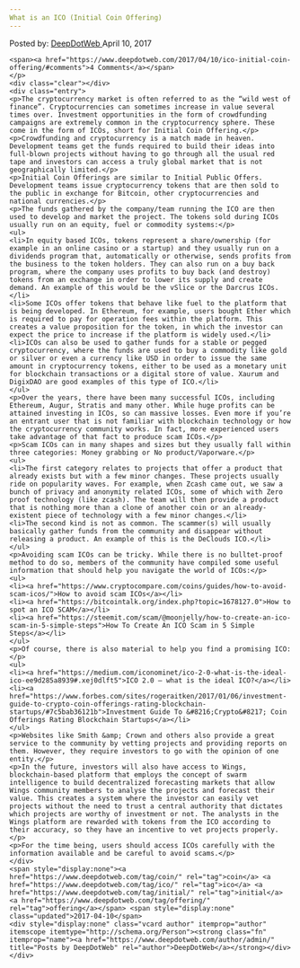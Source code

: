 ```yaml
---
What is an ICO (Initial Coin Offering)
---
```

<article class="post-listing post-19110 post type-post status-publish format-standard has-post-thumbnail hentry  tag-coin tag-ico tag-initial tag-offering">
    <div class="post-inner">
        <span>Posted by: <a href="https://www.deepdotweb.com/author/admin/" title="">DeepDotWeb </a></span>
    <span>April 10, 2017</span>
    
    <span><a href="https://www.deepdotweb.com/2017/04/10/ico-initial-coin-offering/#comments">4 Comments</a></span>
    </p>
    <div class="clear"></div>
    <div class="entry">
    <p>The cryptocurrency market is often referred to as the “wild west of finance”. Cryptocurrencies can sometimes increase in value several times over. Investment opportunities in the form of crowdfunding campaigns are extremely common in the cryptocurrency sphere. These come in the form of ICOs, short for Initial Coin Offering.</p>
    <p>Crowdfunding and cryptocurrency is a match made in heaven. Development teams get the funds required to build their ideas into full-blown projects without having to go through all the usual red tape and investors can access a truly global market that is not geographically limited.</p>
    <p>Initial Coin Offerings are similar to Initial Public Offers. Development teams issue cryptocurrency tokens that are then sold to the public in exchange for Bitcoin, other cryptocurrencies and national currencies.</p>
    <p>The funds gathered by the company/team running the ICO are then used to develop and market the project. The tokens sold during ICOs usually run on an equity, fuel or commodity systems:</p>
    <ul>
    <li>In equity based ICOs, tokens represent a share/ownership (for example in an online casino or a startup) and they usually run on a dividends program that, automatically or otherwise, sends profits from the business to the token holders. They can also run on a buy back program, where the company uses profits to buy back (and destroy) tokens from an exchange in order to lower its supply and create demand. An example of this would be the vSlice or the Darcrus ICOs.</li>
    <li>Some ICOs offer tokens that behave like fuel to the platform that is being developed. In Ethereum, for example, users bought Ether which is required to pay for operation fees within the platform. This creates a value proposition for the token, in which the investor can expect the price to increase if the platform is widely used.</li>
    <li>ICOs can also be used to gather funds for a stable or pegged cryptocurrency, where the funds are used to buy a commodity like gold or silver or even a currency like USD in order to issue the same amount in cryptocurrency tokens, either to be used as a monetary unit for blockchain transactions or a digital store of value. Xaurum and DigixDAO are good examples of this type of ICO.</li>
    </ul>
    <p>Over the years, there have been many successful ICOs, including Ethereum, Augur, Stratis and many other. While huge profits can be attained investing in ICOs, so can massive losses. Even more if you’re an entrant user that is not familiar with blockchain technology or how the cryptocurrency community works. In fact, more experienced users take advantage of that fact to produce scam ICOs.</p>
    <p>Scam ICOs can in many shapes and sizes but they usually fall within three categories: Money grabbing or No product/Vaporware.</p>
    <ul>
    <li>The first category relates to projects that offer a product that already exists but with a few minor changes. These projects usually ride on popularity waves. For example, when Zcash came out, we saw a bunch of privacy and anonymity related ICOs, some of which with Zero proof technology (like zcash). The team will then provide a product that is nothing more than a clone of another coin or an already-existent piece of technology with a few minor changes.</li>
    <li>The second kind is not as common. The scammer(s) will usually basically gather funds from the community and disappear without releasing a product. An example of this is the DeClouds ICO.</li>
    </ul>
    <p>Avoiding scam ICOs can be tricky. While there is no bulltet-proof method to do so, members of the community have compiled some useful information that should help you navigate the world of ICOs:</p>
    <ul>
    <li><a href="https://www.cryptocompare.com/coins/guides/how-to-avoid-scam-icos/">How to avoid scam ICOs</a></li>
    <li><a href="https://bitcointalk.org/index.php?topic=1678127.0">How to spot an ICO SCAM</a></li>
    <li><a href="https://steemit.com/scam/@moonjelly/how-to-create-an-ico-scam-in-5-simple-steps">How To Create An ICO Scam in 5 Simple Steps</a></li>
    </ul>
    <p>Of course, there is also material to help you find a promising ICO:</p>
    <ul>
    <li><a href="https://medium.com/iconominet/ico-2-0-what-is-the-ideal-ico-ee9d285a8939#.xej0dlft5">ICO 2.0 — what is the ideal ICO?</a></li>
    <li><a href="https://www.forbes.com/sites/rogeraitken/2017/01/06/investment-guide-to-crypto-coin-offerings-rating-blockchain-startups/#7c5bab36121b">Investment Guide To &#8216;Crypto&#8217; Coin Offerings Rating Blockchain Startups</a></li>
    </ul>
    <p>Websites like Smith &amp; Crown and others also provide a great service to the community by vetting projects and providing reports on them. However, they require investors to go with the opinion of one entity.</p>
    <p>In the future, investors will also have access to Wings, blockchain-based platform that employs the concept of swarm intelligence to build decentralized forecasting markets that allow Wings community members to analyse the projects and forecast their value. This creates a system where the investor can easily vet projects without the need to trust a central authority that dictates which projects are worthy of investment or not. The analysts in the Wings platform are rewarded with tokens from the ICO according to their accuracy, so they have an incentive to vet projects properly.</p>
    <p>For the time being, users should access ICOs carefully with the information available and be careful to avoid scams.</p>
    </div>
    <span style="display:none"><a href="https://www.deepdotweb.com/tag/coin/" rel="tag">coin</a> <a href="https://www.deepdotweb.com/tag/ico/" rel="tag">ico</a> <a href="https://www.deepdotweb.com/tag/initial/" rel="tag">initial</a> <a href="https://www.deepdotweb.com/tag/offering/" rel="tag">offering</a></span> <span style="display:none" class="updated">2017-04-10</span>
    <div style="display:none" class="vcard author" itemprop="author" itemscope itemtype="http://schema.org/Person"><strong class="fn" itemprop="name"><a href="https://www.deepdotweb.com/author/admin/" title="Posts by DeepDotWeb" rel="author">DeepDotWeb</a></strong></div>
    </div>
</article>

